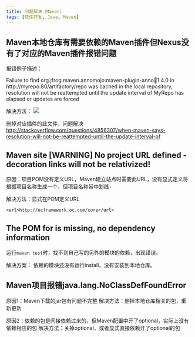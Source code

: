 ```yaml
---
title: 问题解决（Maven）
tags: [软件开发, Java, Maven]
---
```


## Maven本地仓库有需要依赖的Maven插件但Nexus没有了对应的Maven插件报错问题

报错例子描述：

Failure to find org.jfrog.maven.annomojo:maven-plugin-anno:jar:1.4.0 in http://myrepo:80/artifactory/repo was cached in the local repository, resolution will not be reattempted until the update interval of MyRepo has elapsed or updates are forced

解决方法：
![](https://oliver-blog.oss-cn-shenzhen.aliyuncs.com/20240405073913.png)

删掉对应插件的此文件，问题解决
http://stackoverflow.com/questions/4856307/when-maven-says-resolution-will-not-be-reattempted-until-the-update-interval-of

## Maven site \[WARNING\] No project URL defined - decoration links will not be relativized!

原因：项目POM没有定义URL，Maven建立站点时需要此URL，没有显式定义将根据项目名称生成一个，但项目名称带中划线`-`

解决方法：显式在POM定义URL
```xml
<url>http://ocframework.oc.com/core</url>
```

## The POM for is missing, no dependency information

运行`maven test`时，找不到自己写的另外的模块的依赖，出现错误。

解决方案：
依赖的模块还没有运行install，没有安装到本地仓库。

## Maven项目报错java.lang.NoClassDefFoundError

原因1：Maven下载的jar包有问题不完整
解决方法：删掉本地仓库相关的包，重新更新

原因2：依赖的包是间接依赖过来的，但Maven配置中开了optional，实际上没有依赖相应的包
解决方法：关掉optional，或者显式直接依赖开了optional的包